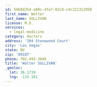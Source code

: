 ```yaml
---
id: 59b8d354-a00c-4fe7-83c8-c4c221312950
first_name: Walter
last_name: SULLIVAN
license: M.D.
services:
  - legal-medicine
category: doctors
address: '204 Stonewood Court'
city: 'Las Vegas'
state: NV
zip: '89107'
phone: 702-493-3049
title: 'Walter SULLIVAN'
_geoloc:
  lat: 36.1719
  lng: -115.181
---
```


